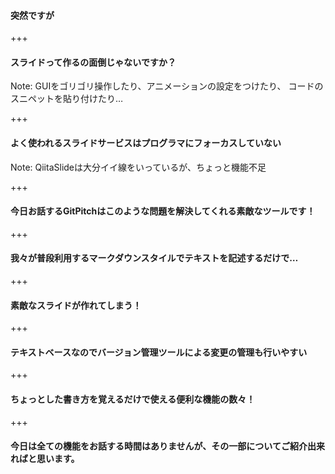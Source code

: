 #### 突然ですが

+++

#### スライドって作るの面倒じゃないですか？

Note:
GUIをゴリゴリ操作したり、アニメーションの設定をつけたり、
コードのスニペットを貼り付けたり…

+++

#### よく使われるスライドサービスはプログラマにフォーカスしていない

Note:
QiitaSlideは大分イイ線をいっているが、ちょっと機能不足

+++

#### 今日お話するGitPitchはこのような問題を解決してくれる素敵なツールです！

+++

#### 我々が普段利用するマークダウンスタイルでテキストを記述するだけで…

+++

#### 素敵なスライドが作れてしまう！

+++

#### テキストベースなのでバージョン管理ツールによる変更の管理も行いやすい

+++

#### ちょっとした書き方を覚えるだけで使える便利な機能の数々！

+++

#### 今日は全ての機能をお話する時間はありませんが、その一部についてご紹介出来ればと思います。
